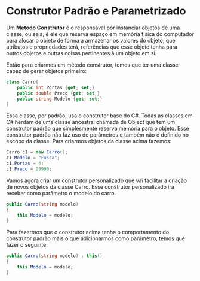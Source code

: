 # Construtor Padrão e Parametrizado
Um **Método Construtor** é o responsável por instanciar objetos de uma classe, ou seja, é ele que reserva espaço em memória física do computador para alocar o objeto de forma a armazenar os valores do objeto, que atributos e propriedades terá, referências que esse objeto tenha para outros objetos e outras coisas pertinentes à um objeto em si.

Então para criarmos um método construtor, temos que ter uma classe capaz de gerar objetos primeiro:
```cs
class Carro{
    public int Portas {get; set;}
    public double Preco {get; set;}
    public string Modelo {get; set;}
}
```
Essa classe, por padrão, usa o construtor base do C#. Todas as classes em C# herdam de uma classe ancestral chamada de Object que tem um construtor padrão que simplesmente reserva memória para o objeto. Esse construtor padrão não faz uso de parâmetros e também não é definido no escopo da classe. Para criarmos objetos da classe acima fazemos:
```cs
Carro c1 = new Carro();
c1.Modelo = "Fusca";
c1.Portas = 4;
c1.Preco = 29990;
```
Vamos agora criar um construtor personalizado que vai facilitar a criação de novos objetos da classe Carro. Esse construtor personalizado irá receber como parâmetro o modelo do carro.
```cs
public Carro(string modelo)
{
    this.Modelo = modelo;
}
```
Para fazermos que o construtor acima tenha o comportamento do construtor padrão mais o que adicionarmos como parâmetro, temos que fazer o seguinte:
```cs
public Carro(string modelo) : this()
{
    this.Modelo = modelo;
}
```